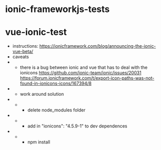 # ionic-frameworkjs-tests

# vue-ionic-test

- instructions: https://ionicframework.com/blog/announcing-the-ionic-vue-beta/
- caveats
- - there is a bug between ionic and vue that has to deal with the ionicons
    https://github.com/ionic-team/ionic/issues/20031
    https://forum.ionicframework.com/t/export-icon-paths-was-not-found-in-ionicons-icons/167394/8
- - work around solution
- - - delete node_modules folder
- - - add in "ionicons": "4.5.9-1" to dev dependences
- - - npm install
